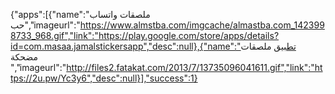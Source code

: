 {"apps":[{"name":"ملصقات واتساب حب","imageurl":"https://www.almstba.com/imgcache/almastba.com_1423998733_968.gif","link":"https://play.google.com/store/apps/details?id=com.masaa.jamalstickersapp","desc":null},{"name":"تطبيق ملصقات مضحكة ","imageurl":"http://files2.fatakat.com/2013/7/13735096041611.gif","link":"https://2u.pw/Yc3y6","desc":null}],"success":1}
